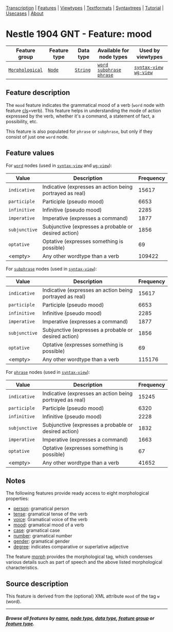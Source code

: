 <a name="start"></a>
<div class="hidden-content">
<a href="../transcription.md">Transcription</a> | <a href="README.md#start">Features</a> | <a href="../viewtypes.md#start">Viewtypes</a> | <a href="../textformats.md#start">Textformats</a> |  <a href="../syntaxtrees.md#start">Syntaxtrees</a> | <a href="../../tutorial/README.md#start">Tutorial</a> | <a href="../usecases/README.md#start">Usecases</a> | <a href="../about.md#start">About</a>
</div>

# Nestle 1904 GNT - Feature: mood

Feature group | Feature type | Data type | Available for node types | Used by viewtypes
---  | --- | --- | --- | ---
[`Morphological`](featuresbygroup.md#morphological-features) | [`Node`](featuresbyfeaturetype.md#node-features) | [`String`](featuresbydatatype.md#string-datatype) |  [`word`](featuresbynodetype.md#word-nodes) [`subphrase`](featuresbynodetype.md#subphrase-nodes) [`phrase`](featuresbynodetype.md#phrase-nodes) | [`syntax-view`](../syntax-view.md#start) [`wg-view`](../wg-view.md#start)

## Feature description

The `mood` feature indicates the grammatical mood of a verb (`word` node with feature [cls](cls.md#start)=verb). This feature helps in understanding the mode of action expressed by the verb, whether it's a command, a statement of fact, a possibility, etc.

This feature is also populated for `phrase` or `subphrase`, but only if they consist of just one `word` node.

## Feature values 

For [`word`](featuresbynodetype.md#word-nodes) nodes (used in [`syntax-view`](../syntax-view.md#start) and  [`wg-view`](../wg-view.md#start)):

Value | Description | Frequency
--- | --- | ---
`indicative` | Indicative (expresses an action being portrayed as real) | 15617
`participle` | Participle (pseudo mood) | 6653
`infinitive` | Infinitive (pseudo mood) | 2285
`imperative` | Imperative (expresses a command) | 1877
`subjunctive` | Subjunctive (expresses a probable or desired action) | 1856
`optative` | Optative (expresses something is possible) | 69
&lt;empty&gt; | Any other wordtype than a verb | 109422

For [`subphrase`](featuresbynodetype.md#subphrase-nodes) nodes (used in [`syntax-view`](../syntax-view.md#start)):

Value | Description | Frequency
--- | --- | ---
`indicative` | Indicative (expresses an action being portrayed as real) | 15617
`participle` | Participle (pseudo mood) | 6653
`infinitive` | Infinitive (pseudo mood) | 2285
`imperative` | Imperative (expresses a command) | 1877
`subjunctive` | Subjunctive (expresses a probable or desired action) | 1856
`optative` | Optative (expresses something is possible) | 69
&lt;empty&gt; | Any other wordtype than a verb | 115176

For [`phrase`](featuresbynodetype.md#phrase-nodes) nodes (used in [`syntax-view`](../syntax-view.md#start)):

Value | Description | Frequency
--- | --- | ---
`indicative` | Indicative (expresses an action being portrayed as real) | 15245
`participle` | Participle (pseudo mood) | 6320
`infinitive` | Infinitive (pseudo mood) | 2228
`subjunctive` | Subjunctive (expresses a probable or desired action) | 1832
`imperative` | Imperative (expresses a command) | 1663
`optative` | Optative (expresses something is possible) | 67
&lt;empty&gt; | Any other wordtype than a verb | 41652

## Notes

The following features provide ready access to eight morphological properties:

 - [person](person.md#start): gramatical person
 - [tense](tense.md#start): gramatical tense of the verb
 - [voice](voice.md#start): Gramatical voice of the verb
 - [mood](mood.md#start): gramatical mood of a verb
 - [case](case.md#start): gramatical case
 - [number](number.md#start): gramatical number
 - [gender](gender.md#start): gramatical gender
 - [degree](degree.md#start): indicates comparative or superlative adjective

The feature [morph](morph.md#start) provides the morphological tag, which condenses various details such as part of speech and the above listed morphological characteristics. 

## Source description

This feature is derived from the (optional) XML attribute `mood` of the tag `w` (word).

---
#### *Browse all features by [name](featuresbyname.md#start), [node type](featuresbynodetype.md#start), [data type](featuresbydatatype.md#start), [feature group](featuresbygroup.md#start) or [feature type](featuresbyfeaturetype.md#start).*

